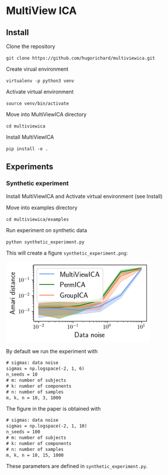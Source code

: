 # MultiView ICA

## Install

Clone the repository

`git clone https://github.com/hugorichard/multiviewica.git`

Create virual environment

`virtualenv -p python3 venv`


Activate virtual environment

`source venv/bin/activate`

Move into MultiViewICA directory

``cd multiviewica``

Install MultiViewICA

`pip install -e .`

## Experiments

### Synthetic experiment

Install MultiViewICA and Activate virtual environment (see Install)

Move into examples directory

``cd multiviewica/examples``

Run experiment on synthetic data

`python synthetic_experiment.py`

This will create a figure `synthetic_experiment.png`:

![synthetic_experiment](./examples/synthetic_experiment.png)

By default we run the experiment with
```
# sigmas: data noise
sigmas = np.logspace(-2, 1, 6)
n_seeds = 10
# m: number of subjects
# k: number of components
# n: number of samples
m, k, n = 10, 3, 1000
```

The figure in the paper is obtained with
```
# sigmas: data noise
sigmas = np.logspace(-2, 1, 10)
n_seeds = 100
# m: number of subjects
# k: number of components
# n: number of samples
m, k, n = 10, 15, 1000
```
These parameters are defined in `synthetic_experiment.py`.

